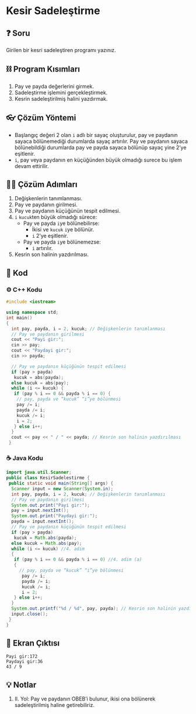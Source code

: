 # Kesir Sadeleştirme

## ❓ Soru
Girilen bir kesri sadeleştiren programı yazınız.

## ⛓ Program Kısımları
1. Pay ve payda değerlerini girmek.
2. Sadeleştirme işlemini gerçekleştirmek.
3. Kesrin sadeleştirilmiş halini yazdırmak.

## 👓 Çözüm Yöntemi 
- Başlangıç değeri 2 olan `i` adlı bir sayaç oluşturulur, pay ve paydanın sayaca bölünemediği durumlarda sayaç artırılır. Pay ve paydanın sayaca bölünebildiği durumlarda pay ve payda sayaca bölünüp sayaç yine 2’ye eşitlenir.
- `i`, pay veya paydanın en küçüğünden büyük olmadığı surece bu işlem devam ettirilir.
  
## 👩‍🔧 Çözüm Adımları
1. Değişkenlerin tanımlanması.
2. Pay ve paydanın girilmesi.
3. Pay ve paydanın küçüğünün tespit edilmesi.
4. `i` `kucuk`ten büyük olmadığı sürece:
   - Pay ve payda `i`ye bölünebilirse:
     - İkisi ve `kucuk` `i`ye bölünür.
     - `i` 2’ye eşitlenir.
   - Pay ve payda `i`ye bölünemezse:
     - `i` artırılır.
5. Kesrin son halinin yazdırılması.

## 🤖 Kod

[//]: ------------------------------------------------------------------------------
<!-- ----------------------------- C++ Kodu ----------------------------------- -->
[//]: ------------------------------------------------------------------------------

### ⚙ C++ Kodu

```cpp
#include <iostream>

using namespace std;
int main()
{
  int pay, payda, i = 2, kucuk; // Değişkenlerin tanımlanması
  // Pay ve paydanın girilmesi
  cout << "Payi gir:";
  cin >> pay; 
  cout << "Paydayi gir:";
  cin >> payda;

  // Pay ve paydanın küçüğünün tespit edilmesi
  if (pay > payda) 
   kucuk = abs(payda);
  else kucuk = abs(pay);
  while (i <= kucuk) {
   if (pay % i == 0 && payda % i == 0) {
    // pay, payda ve “kucuk” “i”ye bölünmesi
    pay /= i; 
    payda /= i;
    kucuk /= i;
    i = 2; 
   } else i++; 
  }
  cout << pay << " / " << payda; // Kesrin son halinin yazdırılması
 }
```

[//]: ------------------------------------------------------------------------------
<!-- ----------------------------- Java Kodu ----------------------------------- -->
[//]: ------------------------------------------------------------------------------

### ☕ Java Kodu

```java
import java.util.Scanner;
public class KesirSadelestirme {
 public static void main(String[] args) {
  Scanner input = new Scanner(System.in);
  int pay, payda, i = 2, kucuk; // Değişkenlerin tanımlanması
  // Pay ve paydanın girilmesi
  System.out.print("Payi gir:");
  pay = input.nextInt(); 
  System.out.print("Paydayi gir:");
  payda = input.nextInt(); 
  // Pay ve paydanın küçüğünün tespit edilmesi
  if (pay > payda) 
   kucuk = Math.abs(payda);
  else kucuk = Math.abs(pay);
  while (i <= kucuk) //4. adim
  {
   if (pay % i == 0 && payda % i == 0) //4. adim (a)
   {
     // pay, payda ve “kucuk” “i”ye bölünmesi
      pay /= i; 
      payda /= i;
      kucuk /= i;
      i = 2; 
   } else i++;
  }
  System.out.printf("%d / %d", pay, payda); // Kesrin son halinin yazdırılması
  input.close();
 }
}
```


## 🎉 Ekran Çıktısı

```
Payi gir:172
Paydayi gir:36
43 / 9
```

## 💡 Notlar 
1. II. Yol: Pay ve paydanın OBEB’i bulunur, ikisi ona bölünerek sadeleştirilmiş haline getirebiliriz.